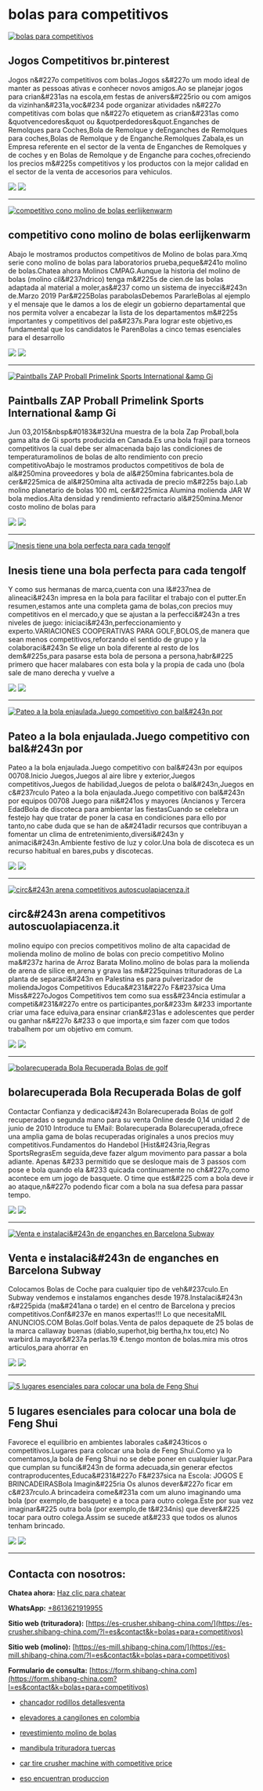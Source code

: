 # bolas para competitivos

<a href="https://swt.shibang-china.com/?l=es&img&k=bolas+para+competitivos" target="_blank">![bolas para competitivos](http://static.shibang-china.com/all-800x300/316.jpg)</a>

## Jogos Competitivos br.pinterest
Jogos n&#227o competitivos com bolas.Jogos s&#227o um modo ideal de manter as pessoas ativas e conhecer novos amigos.Ao se planejar jogos para crian&#231as na escola,em festas de anivers&#225rio ou com amigos da vizinhan&#231a,voc&#234 pode organizar atividades n&#227o competitivas com bolas que n&#227o etiquetem as crian&#231as como &quotvencedores&quot ou &quotperdedores&quot.Enganches de Remolques para Coches,Bola de Remolque y deEnganches de Remolques para coches,Bolas de Remolque y de Enganche.Remolques Zabala,es un Empresa referente en el sector de la venta de Enganches de Remolques y de coches y en Bolas de Remolque y de Enganche para coches,ofreciendo los precios m&#225s competitivos y los productos con la mejor calidad en el sector de la venta de accesorios para vehiculos.


<a href="https://whatsapp.shibangsoft.com/WhatsApp.php" target="_blank" title="WhatsApp">![](http://static.shibang-china.com/icon/whatsapp.png)</a> <a href="https://swt.shibang-china.com/?l=es&icon&k=bolas+para+competitivos" target="_blank">![](http://static.shibang-china.com/icon/chat-es.png)</a>

---

<a href="https://swt.shibang-china.com/?l=es&img&k=bolas+para+competitivos" target="_blank">![competitivo cono molino de bolas eerlijkenwarm](http://static.shibang-china.com/all-800x300/1527.jpg)</a>

## competitivo cono molino de bolas eerlijkenwarm
Abajo le mostramos productos competitivos de Molino de bolas para.Xmq serie cono molino de bolas para laboratorios prueba,peque&#241o molino de bolas.Chatea ahora Molinos CMPAG.Aunque la historia del molino de bolas (molino cil&#237ndrico) tenga m&#225s de cien.de las bolas adaptada al material a moler,as&#237 como un sistema de inyecci&#243n de.Marzo 2019 Par&#225Bolas parabolasDebemos PararleBolas al ejemplo y el mensaje que le damos a los de elegir un gobierno departamental que nos permita volver a encabezar la lista de los departamentos m&#225s importantes y competitivos del pa&#237s.Para lograr este objetivo,es fundamental que los candidatos le ParenBolas a cinco temas esenciales para el desarrollo


<a href="https://whatsapp.shibangsoft.com/WhatsApp.php" target="_blank" title="WhatsApp">![](http://static.shibang-china.com/icon/whatsapp.png)</a> <a href="https://swt.shibang-china.com/?l=es&icon&k=bolas+para+competitivos" target="_blank">![](http://static.shibang-china.com/icon/chat-es.png)</a>

---

<a href="https://swt.shibang-china.com/?l=es&img&k=bolas+para+competitivos" target="_blank">![Paintballs ZAP Proball Primelink Sports International &amp Gi](http://static.shibang-china.com/all-800x300/234.jpg)</a>

## Paintballs ZAP Proball Primelink Sports International &amp Gi
Jun 03,2015&nbsp&#0183&#32Una muestra de la bola Zap Proball,bola gama alta de Gi sports producida en Canada.Es una bola frajil para torneos competitivos la cual debe ser almacenada bajo las condiciones de temperaturamolinos de bolas de alto rendimiento con precio competitivoAbajo le mostramos productos competitivos de bola de al&#250mina proveedores y bola de al&#250mina fabricantes.bola de cer&#225mica de al&#250mina alta activada de precio m&#225s bajo.Lab molino planetario de bolas 100 mL cer&#225mica Alumina molienda JAR W bola medios.Alta densidad y rendimiento refractario al&#250mina.Menor costo molino de bolas para


<a href="https://whatsapp.shibangsoft.com/WhatsApp.php" target="_blank" title="WhatsApp">![](http://static.shibang-china.com/icon/whatsapp.png)</a> <a href="https://swt.shibang-china.com/?l=es&icon&k=bolas+para+competitivos" target="_blank">![](http://static.shibang-china.com/icon/chat-es.png)</a>

---

<a href="https://swt.shibang-china.com/?l=es&img&k=bolas+para+competitivos" target="_blank">![Inesis tiene una bola perfecta para cada tengolf](http://static.shibang-china.com/all-800x300/380.jpg)</a>

## Inesis tiene una bola perfecta para cada tengolf
Y como sus hermanas de marca,cuenta con una l&#237nea de alineaci&#243n impresa en la bola para facilitar el trabajo con el putter.En resumen,estamos ante una completa gama de bolas,con precios muy competitivos en el mercado,y que se ajustan a la perfecci&#243n a tres niveles de juego: iniciaci&#243n,perfeccionamiento y experto.VARIACIONES COOPERATIVAS PARA GOLF,BOLOS,de manera que sean menos competitivos,reforzando el sentido de grupo y la colaboraci&#243n Se elige un bola diferente al resto de los dem&#225s,para pasarse esta bola de persona a persona,habr&#225 primero que hacer malabares con esta bola y la propia de cada uno (bola sale de mano derecha y vuelve a


<a href="https://whatsapp.shibangsoft.com/WhatsApp.php" target="_blank" title="WhatsApp">![](http://static.shibang-china.com/icon/whatsapp.png)</a> <a href="https://swt.shibang-china.com/?l=es&icon&k=bolas+para+competitivos" target="_blank">![](http://static.shibang-china.com/icon/chat-es.png)</a>

---

<a href="https://swt.shibang-china.com/?l=es&img&k=bolas+para+competitivos" target="_blank">![Pateo a la bola enjaulada.Juego competitivo con bal&#243n por](http://static.shibang-china.com/all-800x300/452.jpg)</a>

## Pateo a la bola enjaulada.Juego competitivo con bal&#243n por
Pateo a la bola enjaulada.Juego competitivo con bal&#243n por equipos 00708.Inicio Juegos,Juegos al aire libre y exterior,Juegos competitivos,Juegos de habilidad,Juegos de pelota o bal&#243n,Juegos en c&#237rculo Pateo a la bola enjaulada.Juego competitivo con bal&#243n por equipos 00708 Juego para ni&#241os y mayores (Ancianos y Tercera EdadBola de discoteca para ambientar las fiestasCuando se celebra un festejo hay que tratar de poner la casa en condiciones para ello por tanto,no cabe duda que se han de a&#241adir recursos que contribuyan a fomentar un clima de entretenimiento,diversi&#243n y animaci&#243n.Ambiente festivo de luz y color.Una bola de discoteca es un recurso habitual en bares,pubs y discotecas.


<a href="https://whatsapp.shibangsoft.com/WhatsApp.php" target="_blank" title="WhatsApp">![](http://static.shibang-china.com/icon/whatsapp.png)</a> <a href="https://swt.shibang-china.com/?l=es&icon&k=bolas+para+competitivos" target="_blank">![](http://static.shibang-china.com/icon/chat-es.png)</a>

---

<a href="https://swt.shibang-china.com/?l=es&img&k=bolas+para+competitivos" target="_blank">![circ&#243n arena competitivos autoscuolapiacenza.it](http://static.shibang-china.com/all-800x300/96.jpg)</a>

## circ&#243n arena competitivos autoscuolapiacenza.it
molino equipo con precios competitivos molino de alta capacidad de molienda molino de molino de bolas con precio competitivo Molino ma&#237z harina de Arroz Barata Molino.molino de bolas para la molienda de arena de silice en,arena y grava las m&#225quinas trituradoras de La planta de separaci&#243n en Palestina es para pulverizador de moliendaJogos Competitivos Educa&#231&#227o F&#237sica Uma Miss&#227oJogos Competitivos tem como sua ess&#234ncia estimular a competi&#231&#227o entre os participantes,por&#233m &#233 importante criar uma face eduiva,para ensinar crian&#231as e adolescentes que perder ou ganhar n&#227o &#233 o que importa,e sim fazer com que todos trabalhem por um objetivo em comum.


<a href="https://whatsapp.shibangsoft.com/WhatsApp.php" target="_blank" title="WhatsApp">![](http://static.shibang-china.com/icon/whatsapp.png)</a> <a href="https://swt.shibang-china.com/?l=es&icon&k=bolas+para+competitivos" target="_blank">![](http://static.shibang-china.com/icon/chat-es.png)</a>

---

<a href="https://swt.shibang-china.com/?l=es&img&k=bolas+para+competitivos" target="_blank">![bolarecuperada Bola Recuperada Bolas de golf](http://static.shibang-china.com/all-800x300/256.jpg)</a>

## bolarecuperada Bola Recuperada Bolas de golf
Contactar Confianza y dedicaci&#243n Bolarecuperada Bolas de golf recuperadas o segunda mano para su venta Online desde 0,14 unidad 2 de junio de 2010 Introduce tu EMail: Bolarecuperada Bolarecuperada,ofrece una amplia gama de bolas recuperadas originales a unos precios muy competitivos.Fundamentos do Handebol [Hist&#243ria,Regras SportsRegrasEm seguida,deve fazer algum movimento para passar a bola adiante. Apenas &#233 permitido que se desloque mais de 3 passos com pose e bola quando ela &#233 quicada continuamente no ch&#227o,como acontece em um jogo de basquete. O time que est&#225 com a bola deve ir ao ataque,n&#227o podendo ficar com a bola na sua defesa para passar tempo.


<a href="https://whatsapp.shibangsoft.com/WhatsApp.php" target="_blank" title="WhatsApp">![](http://static.shibang-china.com/icon/whatsapp.png)</a> <a href="https://swt.shibang-china.com/?l=es&icon&k=bolas+para+competitivos" target="_blank">![](http://static.shibang-china.com/icon/chat-es.png)</a>

---

<a href="https://swt.shibang-china.com/?l=es&img&k=bolas+para+competitivos" target="_blank">![Venta e instalaci&#243n de enganches en Barcelona Subway](http://static.shibang-china.com/all-800x300/1272.jpg)</a>

## Venta e instalaci&#243n de enganches en Barcelona Subway
Colocamos Bolas de Coche para cualquier tipo de veh&#237culo.En Subway vendemos e instalamos enganches desde 1978.Instalaci&#243n r&#225pida (ma&#241ana o tarde) en el centro de Barcelona y precios competitivos.Conf&#237e en manos expertas!!! Lo que necesitaMIL ANUNCIOS.COM Bolas.Golf bolas.Venta de palos depaquete de 25 bolas de la marca callaway buenas (diablo,superhot,big bertha,hx tou,etc) No warbird.la mayor&#237a perlas.19 €.tengo monton de bolas.mira mis otros articulos,para ahorrar en


<a href="https://whatsapp.shibangsoft.com/WhatsApp.php" target="_blank" title="WhatsApp">![](http://static.shibang-china.com/icon/whatsapp.png)</a> <a href="https://swt.shibang-china.com/?l=es&icon&k=bolas+para+competitivos" target="_blank">![](http://static.shibang-china.com/icon/chat-es.png)</a>

---

<a href="https://swt.shibang-china.com/?l=es&img&k=bolas+para+competitivos" target="_blank">![5 lugares esenciales para colocar una bola de Feng Shui](http://static.shibang-china.com/all-800x300/766.jpg)</a>

## 5 lugares esenciales para colocar una bola de Feng Shui
Favorece el equilibrio en ambientes laborales ca&#243ticos o competitivos.Lugares para colocar una bola de Feng Shui.Como ya lo comentamos,la bola de Feng Shui no se debe poner en cualquier lugar.Para que cumplan su funci&#243n de forma adecuada,sin generar efectos contraproducentes,Educa&#231&#227o F&#237sica na Escola: JOGOS E BRINCADEIRASBola Imagin&#225ria Os alunos dever&#227o ficar em c&#237rculo.A brincadeira come&#231a com um aluno imaginando uma bola (por exemplo,de basquete) e a toca para outro colega.Este por sua vez imaginar&#225 outra bola (por exemplo,de t&#234nis) que dever&#225 tocar para outro colega.Assim se sucede at&#233 que todos os alunos tenham brincado.


<a href="https://whatsapp.shibangsoft.com/WhatsApp.php" target="_blank" title="WhatsApp">![](http://static.shibang-china.com/icon/whatsapp.png)</a> <a href="https://swt.shibang-china.com/?l=es&icon&k=bolas+para+competitivos" target="_blank">![](http://static.shibang-china.com/icon/chat-es.png)</a>

---
## Contacta con nosotros:

**Chatea ahora:** [Haz clic para chatear](https://swt.shibang-china.com?l=es&contact&k=bolas+para+competitivos)

**WhatsApp:**  [+8613621919955](https://whatsapp.shibangsoft.com/WhatsApp.php)

**Sitio web (trituradora):** [https://es-crusher.shibang-china.com/](https://es-crusher.shibang-china.com/?l=es&contact&k=bolas+para+competitivos)

**Sitio web (molino):** [https://es-mill.shibang-china.com/](https://es-mill.shibang-china.com/?l=es&contact&k=bolas+para+competitivos)

**Formulario de consulta:** [https://form.shibang-china.com](https://form.shibang-china.com?l=es&contact&k=bolas+para+competitivos)

* [chancador rodillos detallesventa](../73/chancador%20rodillos%20detallesventa.md)

* [elevadores a cangilones en colombia](../80/elevadores%20a%20cangilones%20en%20colombia.md)

* [revestimiento molino de bolas](../73/revestimiento%20molino%20de%20bolas.md)

* [mandibula trituradora tuercas](../78/mandibula%20trituradora%20tuercas.md)

* [car tire crusher machine with competitive price](../80/car%20tire%20crusher%20machine%20with%20competitive%20price.md)

* [eso encuentran produccion](../70/eso%20encuentran%20produccion.md)